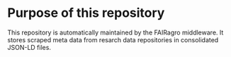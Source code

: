 # Purpose of this repository #

This repository is automatically maintained by the FAIRagro middleware. It stores scraped meta data from resarch data repositories in consolidated JSON-LD files.
